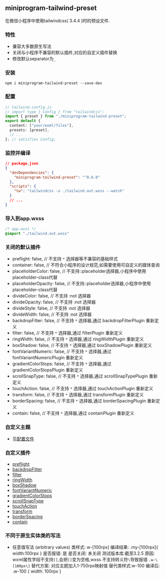 ## miniprogram-tailwind-preset

在微信小程序中使用tailwindcss( 3.4.4 )时的预设文件.

### 特性

- 兼容大多数原生写法
- 关闭与小程序不兼容的默认插件,对应的自定义插件替换
- 修改默认separator为`_`

### 安装

`npm i miniprogram-tailwind-preset --save-dev`

### 配置

```ts
// tailwind.config.js
// import type { Config } from "tailwindcss";
import { preset } from "./miniprogram-tailwind-preset";
export default {
  content: ["your/wxml/files"],
  presets: [preset],
  // ...
}; // satisfies Config;
```

### 监控并编译

```json
// package.json
{
  "devDependencies": {
    "miniprogram-tailwind-preset": "^0.6.0"
  },
  "scripts": {
    "tw": "tailwindcss -o ./tailwind.out.wxss --watch"
  }
  // ...
}
```

### 导入到app.wxss

```css
/* app.wxss */
@import "./tailwind.out.wxss"
```

### 关闭的默认插件

- preflight: false, // 不支持 `*` 选择器等不兼容的基础样式
- container: false, // 不符合小程序的设计规范,如需要使用可自定义的媒体查询
- placeholderColor: false, // 不支持::placeholder选择器,小程序中使用placeholder-class代替
- placeholderOpacity: false, // 不支持::placeholder选择器,小程序中使用placeholder-class代替
- divideColor: false, // 不支持 :not 选择器
- divideOpacity: false, // 不支持 :not 选择器
- divideStyle: false, // 不支持 :not 选择器
- divideWidth: false, // 不支持 :not 选择器
- backdropFilter: false, // 不支持 `*` 选择器,通过 backdropFilterPlugin 重新定义
- filter: false, // 不支持 `*` 选择器,通过 filterPlugin 重新定义
- ringWidth: false, // 不支持 `*` 选择器,通过 ringWidthPlugin 重新定义
- boxShadow: false, // 不支持 `*` 选择器,通过 boxShadowPlugin 重新定义
- fontVariantNumeric: false, // 不支持 `*` 选择器,通过 fontVariantNumericPlugin 重新定义
- gradientColorStops: false, // 不支持 `*` 选择器,通过 gradientColorStopsPlugin 重新定义
- scrollSnapType: false, // 不支持 `*` 选择器,通过 scrollSnapTypePlugin 重新定义
- touchAction: false, // 不支持 `*` 选择器,通过 touchActionPlugin 重新定义
- transform: false, // 不支持 `*` 选择器,通过 transformPlugin 重新定义
- borderSpacing: false, // 不支持 `*` 选择器,通过 borderSpacingPlugin 重新定义
- contain: false, // 不支持 `*` 选择器,通过 containPlugin 重新定义

### 自定义主题

- 见[配置文件](dist/index.js)

### 自定义插件

- [preflight](dist/customPlugins/preflight.js)
- [backdropFilter](dist/customPlugins/backdropFilter.js)
- [filter](dist/customPlugins/filter.js)
- [ringWidth](dist/customPlugins/ringWidth.js)
- [boxShadow](dist/customPlugins/boxShadow.js)
- [fontVariantNumeric](dist/customPlugins/fontVariantNumeric.js)
- [gradientColorStops](dist/customPlugins/gradientColorStops.js)
- [scrollSnapType](dist/customPlugins/scrollSnapType.js)
- [touchAction](dist/customPlugins/touchAction.js)
- [transform](dist/customPlugins/transform.js)
- [borderSpacing](dist/customPlugins/borderSpacing.js)
- [contain](dist/customPlugins/contain.js)

### 不同于原生实体类的写法

- 任意值写法 (arbitrary values)
  类样式: w-[100rpx]
  编译结果: .my-\[100rpx\]{ width:100rpx }
  是否报错: 是
  是否关闭: 未关闭
  测试版本库:截至3.2.5
  原因: wxml属性字段不支持`[]`,会把`[]`变为空格,wxss 不支持转义符`\`导致报错 `.w-\[100px\]`
  替代方案: 对应主题加入1-750rpx映射值
  替代类样式:w-100
  编译后: .w-100 { width: 100rpx }
